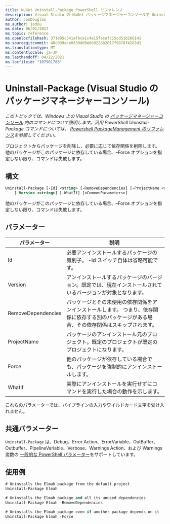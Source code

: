 ```yaml
---
title: NuGet Uninstall-Package PowerShell リファレンス
description: Visual Studio の NuGet パッケージマネージャーコンソールで Uninstall-Package PowerShell コマンドのリファレンスです。
author: JonDouglas
ms.author: jodou
ms.date: 06/01/2017
ms.topic: reference
ms.openlocfilehash: 371e95c341efbce1c4a15facefc15cd51b266141
ms.sourcegitcommit: 40c039ace0330dd9e68922882017f9878f4283d1
ms.translationtype: MT
ms.contentlocale: ja-JP
ms.lasthandoff: 04/22/2021
ms.locfileid: "107901786"
---
```

# <a name="uninstall-package-package-manager-console-in-visual-studio"></a>Uninstall-Package (Visual Studio のパッケージマネージャーコンソール)

*このトピックでは、Windows 上の Visual Studio の [パッケージマネージャーコンソール](../../consume-packages/install-use-packages-powershell.md) 内のコマンドについて説明します。汎用 PowerShell Uninstall-Package コマンドについては、 [Powershell PackageManagement のリファレンス](/powershell/module/packagemanagement)を参照してください。*

プロジェクトからパッケージを削除し、必要に応じて依存関係を削除します。 他のパッケージがこのパッケージに依存している場合、–Force オプションを指定しない限り、コマンドは失敗します。

## <a name="syntax"></a>構文

```ps
Uninstall-Package [-Id] <string> [-RemoveDependencies] [-ProjectName <string>] [-Force]
    [-Version <string>] [-WhatIf] [<CommonParameters>]
```

他のパッケージがこのパッケージに依存している場合、–Force オプションを指定しない限り、コマンドは失敗します。

## <a name="parameters"></a>パラメーター

| パラメーター | 説明 |
| --- | --- |
| Id | 必要アンインストールするパッケージの識別子。 -Id スイッチ自体は省略可能です。 |
| Version | アンインストールするパッケージのバージョン。既定では、現在インストールされているバージョンが対象となります。 |
| RemoveDependencies | パッケージとその未使用の依存関係をアンインストールします。 つまり、依存関係に依存する別のパッケージがある場合、その依存関係はスキップされます。 |
| ProjectName | パッケージのアンインストール元のプロジェクト。既定のプロジェクトが既定のプロジェクトになります。 |
| Force | 他のパッケージが依存している場合でも、パッケージを強制的にアンインストールします。 |
| WhatIf | 実際にアンインストールを実行せずにコマンドを実行した場合の動作を示します。 |

これらのパラメーターでは、パイプラインの入力やワイルドカード文字を受け入れません。

## <a name="common-parameters"></a>共通パラメーター

`Uninstall-Package` は、Debug、Error Action、ErrorVariable、OutBuffer、Outbuffer、PipelineVariable、Verbose、Warnings Action、および Warnings 変数の [一般的な PowerShell パラメーター](/powershell/module/microsoft.powershell.core/about/about_commonparameters)をサポートしています。

## <a name="examples"></a>使用例

```ps
# Uninstalls the Elmah package from the default project
Uninstall-Package Elmah

# Uninstalls the Elmah package and all its unused dependencies
Uninstall-Package Elmah -RemoveDependencies 

# Uninstalls the Elmah package even if another package depends on it
Uninstall-Package Elmah -Force
```